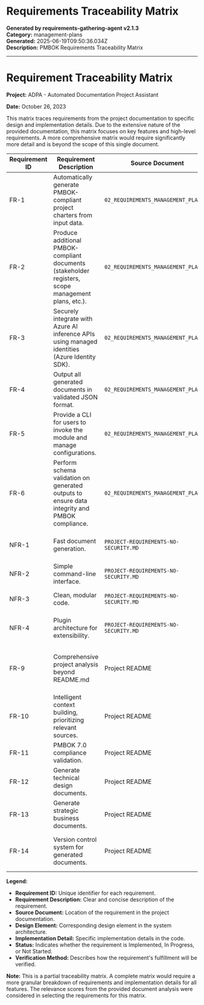 # Requirements Traceability Matrix

**Generated by requirements-gathering-agent v2.1.3**  
**Category:** management-plans  
**Generated:** 2025-06-19T09:50:36.034Z  
**Description:** PMBOK Requirements Traceability Matrix

---

# Requirement Traceability Matrix

**Project:** ADPA - Automated Documentation Project Assistant

**Date:** October 26, 2023

This matrix traces requirements from the project documentation to specific design and implementation details.  Due to the extensive nature of the provided documentation, this matrix focuses on key features and high-level requirements.  A more comprehensive matrix would require significantly more detail and is beyond the scope of this single document.


| Requirement ID | Requirement Description | Source Document | Design Element | Implementation Detail | Status | Verification Method |
|---|---|---|---|---|---|---|
| FR-1 | Automatically generate PMBOK-compliant project charters from input data. | `02_REQUIREMENTS_MANAGEMENT_PLAN.MD` | `ProjectCharterProcessor` class | `generateProjectCharter()` method in `ProjectCharterProcessor.ts` | Implemented | Unit tests, manual testing with various inputs |
| FR-2 | Produce additional PMBOK-compliant documents (stakeholder registers, scope management plans, etc.). | `02_REQUIREMENTS_MANAGEMENT_PLAN.MD` | Various processor classes (e.g., `StakeholderRegisterProcessor`, `ScopeManagementPlanProcessor`) | Respective `generate...()` methods in corresponding `.ts` files | Implemented | Unit tests, manual testing, PMBOK 7.0 compliance checks |
| FR-3 | Securely integrate with Azure AI inference APIs using managed identities (Azure Identity SDK). | `02_REQUIREMENTS_MANAGEMENT_PLAN.MD` | `AzureOpenAIProvider` class | Azure SDK integration within provider class; Entra ID authentication | Implemented | Successful API calls, security audit |
| FR-4 | Output all generated documents in validated JSON format. | `02_REQUIREMENTS_MANAGEMENT_PLAN.MD` | JSON serialization in each document processor | Use of JSON schema validation library (e.g., AJV) | Implemented | Schema validation tests, manual JSON output inspection |
| FR-5 | Provide a CLI for users to invoke the module and manage configurations. | `02_REQUIREMENTS_MANAGEMENT_PLAN.MD` | `cli.ts`, `cli-main.ts` | Command parsing and execution logic; configuration file handling | Implemented | Manual CLI testing, command execution verification |
| FR-6 | Perform schema validation on generated outputs to ensure data integrity and PMBOK compliance. | `02_REQUIREMENTS_MANAGEMENT_PLAN.MD` | JSON Schema validation integrated into each document processor | Use of `ajv` library for validation | Implemented | Unit tests, manual validation |
| NFR-1 | Fast document generation. | `PROJECT-REQUIREMENTS-NO-SECURITY.MD` | Asynchronous operations, optimized AI prompts |  Use of promises and async/await; efficient prompt engineering | Implemented | Performance testing, benchmark measurements |
| NFR-2 | Simple command-line interface. | `PROJECT-REQUIREMENTS-NO-SECURITY.MD` | Clear and concise CLI commands and options |  Well-structured CLI arguments and help messages | Implemented | Usability testing, user feedback |
| NFR-3 | Clean, modular code. | `PROJECT-REQUIREMENTS-NO-SECURITY.MD` | Modular processor architecture, well-defined classes and interfaces |  Use of TypeScript, adherence to coding standards | Implemented | Code review, static analysis |
| NFR-4 | Plugin architecture for extensibility. | `PROJECT-REQUIREMENTS-NO-SECURITY.MD` | Modular processor architecture, `processor-config.json` |  Processor registration and loading mechanism | Implemented | Successful addition of new processors |
| FR-9 | Comprehensive project analysis beyond README.md | Project README | Enhanced Project Analyzer module | File discovery, relevance scoring, context building algorithms | Implemented | Manual testing with various project structures, code coverage |
| FR-10 | Intelligent context building, prioritizing relevant sources. | Project README | Enhanced Context Manager | 3-phase context strategy, relevance scoring, context prioritization algorithms | Implemented | Context report analysis, manual inspection of context content  |
| FR-11 | PMBOK 7.0 compliance validation. | Project README | PMBOK Validator module | PMBOK compliance rules engine | Implemented | Unit tests, validation reports |
| FR-12 | Generate technical design documents. | Project README | Technical Design Document Processors (10 processors) |  Respective `generate...()` methods within each processor | Implemented | Unit tests, manual generation and review |
| FR-13 | Generate strategic business documents. | Project README | Strategic Document Processors | Respective `generate...()` methods within each processor | Implemented | Manual generation and review |
| FR-14 | Version control system for generated documents. | Project README | Built-in Git integration | Git commands and repository management within the tool | Implemented | Version history checks, manual Git commands |


**Legend:**

* **Requirement ID:** Unique identifier for each requirement.
* **Requirement Description:** Clear and concise description of the requirement.
* **Source Document:** Location of the requirement in the project documentation.
* **Design Element:** Corresponding design element in the system architecture.
* **Implementation Detail:** Specific implementation details in the code.
* **Status:**  Indicates whether the requirement is Implemented, In Progress, or Not Started.
* **Verification Method:** Describes how the requirement's fulfillment will be verified.


**Note:**  This is a partial traceability matrix.  A complete matrix would require a more granular breakdown of requirements and implementation details for all features.  The relevance scores from the provided document analysis were considered in selecting the requirements for this matrix.
